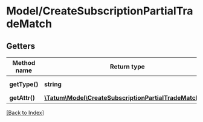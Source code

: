 # Model/CreateSubscriptionPartialTradeMatch

## Getters

Method name | Return type | Description | Notes
------------ | ------------- | ------------- | -------------
**getType()** | **string** | Type of the subscription. |
**getAttr()** | [**\Tatum\Model\CreateSubscriptionPartialTradeMatchAttr**](CreateSubscriptionPartialTradeMatchAttr.md) |  |

[[Back to Index]](../index.md)
